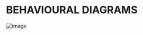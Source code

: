 # BEHAVIOURAL DIAGRAMS
![image](https://user-images.githubusercontent.com/101038718/161421899-e36f253f-eb00-4a09-adb3-5989e8d49258.png)




